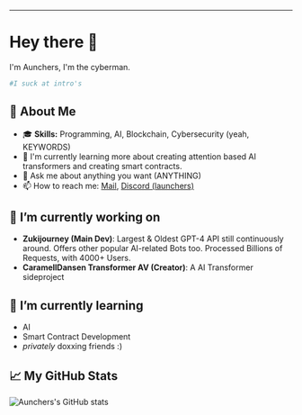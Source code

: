 ---
# Hey there 👋

I'm Aunchers, I'm the cyberman. 
```python
#I suck at intro's
```

## 🚀 About Me

- 🎓 **Skills:** Programming, AI, Blockchain, Cybersecurity (yeah, KEYWORDS)
- 🌱 I'm currently learning more about creating attention based AI transformers and creating smart contracts.
- 💬 Ask me about anything you want (ANYTHING)
- 📫 How to reach me: [Mail](mailto:1_aunchers@proton.me), [Discord (launchers)](https://discordapp.com/channels/@me/800718471935557663)

## 🔭 I’m currently working on

- **Zukijourney (Main Dev)**: Largest & Oldest GPT-4 API still continuously around. Offers other popular AI-related Bots too. Processed Billions of Requests, with 4000+ Users.
- **CaramellDansen Transformer AV (Creator)**: A AI Transformer sideproject

## 🌱 I’m currently learning

- AI
- Smart Contract Development
- *privately* doxxing friends :) 

## 📈 My GitHub Stats

![Aunchers's GitHub stats](https://github-readme-stats.vercel.app/api?username=Aunchers&show_icons=true&theme=radical)
